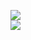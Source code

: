 [![](https://img.shields.io/badge/Made%20With-Github%20Spray-lightgrey.svg?style=for-the-badge&logo=github)](https://github.com/Annihil/github-spray#28340)  
[![](https://i.imgur.com/2DrTn0Z.gif)](https://github.com/Annihil/github-spray)